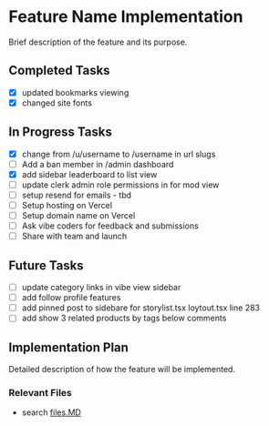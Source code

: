 # Feature Name Implementation

Brief description of the feature and its purpose.

## Completed Tasks

- [x] updated bookmarks viewing
- [x] changed site fonts

## In Progress Tasks

- [x] change from /u/username to /username in url slugs
- [ ] Add a ban member in /admin dashboard
- [x] add sidebar leaderboard to list view
- [ ] update clerk admin role permissions in for mod view
- [ ] setup resend for emails - tbd
- [ ] Setup hosting on Vercel
- [ ] Setup domain name on Vercel
- [ ] Ask vibe coders for feedback and submissions
- [ ] Share with team and launch

## Future Tasks

- [ ] update category links in vibe view sidebar
- [ ] add follow profile features
- [ ] add pinned post to sidebare for storylist.tsx loytout.tsx line 283
- [ ] add show 3 related products by tags below comments

## Implementation Plan

Detailed description of how the feature will be implemented.

### Relevant Files

- search [files.MD](files.MD)

